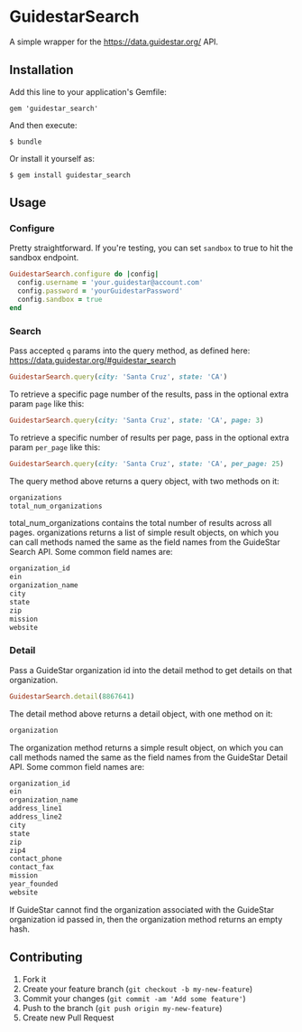 # GuidestarSearch

A simple wrapper for the https://data.guidestar.org/ API.

## Installation

Add this line to your application's Gemfile:

    gem 'guidestar_search'

And then execute:

    $ bundle

Or install it yourself as:

    $ gem install guidestar_search

## Usage

### Configure

Pretty straightforward. If you're testing, you can set `sandbox` to true to hit the sandbox endpoint.

``` ruby
GuidestarSearch.configure do |config|
  config.username = 'your.guidestar@account.com'
  config.password = 'yourGuidestarPassword'
  config.sandbox = true
end
```

### Search

Pass accepted `q` params into the query method, as defined here: https://data.guidestar.org/#guidestar_search

``` ruby
GuidestarSearch.query(city: 'Santa Cruz', state: 'CA')
```

To retrieve a specific page number of the results, pass in the optional extra param `page` like this:

``` ruby
GuidestarSearch.query(city: 'Santa Cruz', state: 'CA', page: 3)
```

To retrieve a specific number of results per page, pass in the optional extra param `per_page` like this:

``` ruby
GuidestarSearch.query(city: 'Santa Cruz', state: 'CA', per_page: 25)
```

The query method above returns a query object, with two methods on it:

``` ruby
organizations
total_num_organizations
```

total_num_organizations contains the total number of results across all pages.  organizations returns a list of simple result objects, on which you can call methods named the same as the field names from the GuideStar Search API.  Some common field names are:

``` ruby
organization_id
ein
organization_name
city
state
zip
mission
website
```

### Detail

Pass a GuideStar organization id into the detail method to get details on that organization.

``` ruby
GuidestarSearch.detail(8867641)
```

The detail method above returns a detail object, with one method on it:


``` ruby
organization
```

The organization method returns a simple result object, on which you can call methods named the same as the field names from the GuideStar Detail API.  Some common field names are:

``` ruby
organization_id
ein
organization_name
address_line1
address_line2
city
state
zip
zip4
contact_phone
contact_fax
mission
year_founded
website
```

If GuideStar cannot find the organization associated with the GuideStar organization id passed in, then the organization method returns an empty hash.

## Contributing

1. Fork it
2. Create your feature branch (`git checkout -b my-new-feature`)
3. Commit your changes (`git commit -am 'Add some feature'`)
4. Push to the branch (`git push origin my-new-feature`)
5. Create new Pull Request
